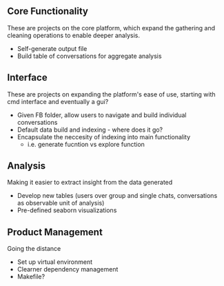 ## Core Functionality 
These are projects on the core platform, which expand the gathering and cleaning operations to enable deeper analysis.

* Self-generate output file 
* Build table of conversations for aggregate analysis

## Interface
These are projects on expanding the platform's ease of use, starting with cmd interface and eventually a gui?

* Given FB folder, allow users to navigate and build individual conversations
* Default data build and indexing - where does it go?
* Encapsulate the neccesity of indexing into main functionality 
  - i.e. generate fucntion vs explore function

## Analysis
Making it easier to extract insight from the data generated 

* Develop new tables (users over group and single chats, conversations as observable unit of analysis)
* Pre-defined seaborn visualizations

## Product Management
Going the distance

* Set up virtual environment
* Clearner dependency management
* Makefile?

